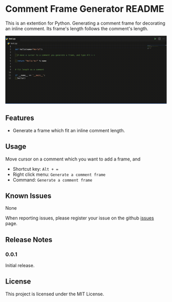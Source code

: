# Comment Frame Generator README
This is an extention for Python.
Generating a comment frame for decorating  an inline comment. Its frame's length follows the comment's length.

![Comment Frame Generator](images/demo.gif)

## Features
- Generate a frame which fit an inline comment length.

## Usage
Move cursor on a comment which you want to add a frame, and

- Shortcut key: `Alt + =`
- Right click menu: `Generate a comment frame`
- Command: `Generate a comment frame`

## Known Issues
None


When reporting issues, please register your issue on the github [issues](https://github.com/meow-noisy/comment-frame-generator/issues) page.

## Release Notes
### 0.0.1

Initial release.

## License
This project is licensed under the MIT License.